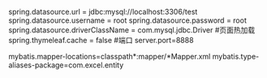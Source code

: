 spring.datasource.url = jdbc:mysql://localhost:3306/test
spring.datasource.username = root
spring.datasource.password =  root
spring.datasource.driverClassName = com.mysql.jdbc.Driver
#页面热加载
spring.thymeleaf.cache = false
#端口
server.port=8888

mybatis.mapper-locations=classpath*:mapper/*Mapper.xml
mybatis.type-aliases-package=com.excel.entity